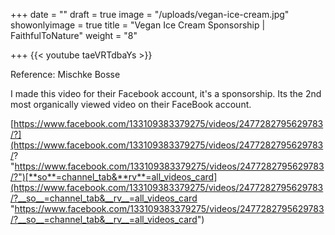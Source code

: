 +++
date = ""
draft = true
image = "/uploads/vegan-ice-cream.jpg"
showonlyimage = true
title = "Vegan Ice Cream Sponsorship | FaithfulToNature"
weight = "8"

+++
{{< youtube taeVRTdbaYs >}}

Reference: Mischke Bosse

I made this video for their Facebook account, it's a sponsorship. Its the 2nd most organically viewed video on their FaceBook account.

[https://www.facebook.com/133109383379275/videos/2477282795629783/?](https://www.facebook.com/133109383379275/videos/2477282795629783/? "https://www.facebook.com/133109383379275/videos/2477282795629783/?")[**so**=channel_tab&**rv**=all_videos_card](https://www.facebook.com/133109383379275/videos/2477282795629783/?__so__=channel_tab&__rv__=all_videos_card "https://www.facebook.com/133109383379275/videos/2477282795629783/?__so__=channel_tab&__rv__=all_videos_card")